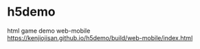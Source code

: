 # h5demo
html game demo web-mobile
https://kenjiojisan.github.io/h5demo/build/web-mobile/index.html 
